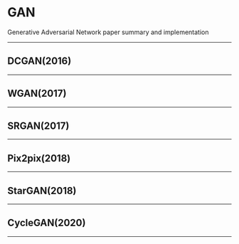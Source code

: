 # GAN
Generative Adversarial Network paper summary and implementation

------------------------------------------------------------------------------------------------------------    

## DCGAN(2016)     


------------------------------------------------------------------------------------------------------------       

## WGAN(2017)    


------------------------------------------------------------------------------------------------------------       

## SRGAN(2017)    


------------------------------------------------------------------------------------------------------------       

## Pix2pix(2018)    


------------------------------------------------------------------------------------------------------------       

## StarGAN(2018)    


------------------------------------------------------------------------------------------------------------       

## CycleGAN(2020)    


------------------------------------------------------------------------------------------------------------       
